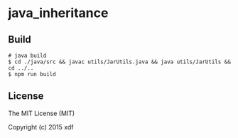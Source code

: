 # java_inheritance

## Build

```shell
# java build
$ cd ./java/src && javac utils/JarUtils.java && java utils/JarUtils && cd ../..
$ npm run build
```

## License

The MIT License (MIT)

Copyright (c) 2015 xdf
